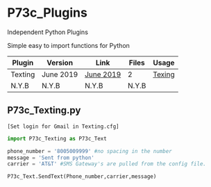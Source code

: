 # P73c_Plugins
Independent Python Plugins


Simple easy to import functions for Python



 Plugin| Version | Link | Files | Usage |								
   --- |---------| ----	| ----	|  ---- |
 Texting | June 2019 | [June 2019](https://github.com/Protocol73/P73c_Plugins/tree/master/P73c_Texting "Ver 0.0.2") | 2 | [Texing](https://github.com/Protocol73/P73c_Plugins#p73c_textingpy)|	
 N.Y.B   |   N.Y.B   | 	N.Y.B |	N.Y.B |									

	

## P73c_Texting.py 
`[Set login for Gmail in Texting.cfg]`


```python
import P73c_Texting as P73c_Text

phone_number = '8005009999' #no spacing in the number
message = 'Sent from python'
carrier = 'AT&T' #SMS Gateway's are pulled from the config file.

P73c_Text.SendText(Phone_number,carrier,message)
```	

